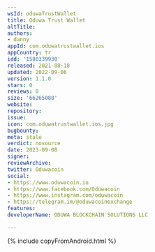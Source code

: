 ```yaml
---
wsId: oduwaTrustWallet
title: Oduwa Trust Wallet
altTitle: 
authors:
- danny
appId: com.oduwatrustwallet.ios
appCountry: tr
idd: '1580339930'
released: 2021-08-18
updated: 2022-09-06
version: 1.1.0
stars: 0
reviews: 0
size: '66265088'
website: 
repository: 
issue: 
icon: com.oduwatrustwallet.ios.jpg
bugbounty: 
meta: stale
verdict: nosource
date: 2023-09-08
signer: 
reviewArchive: 
twitter: Oduwacoin
social:
- https://www.oduwacoin.io
- https://www.facebook.com/Oduwacoin
- https://www.instagram.com/oduwacoin
- https://telegram.im/@oduwacoinexchange
features: 
developerName: ODUWA BLOCKCHAIN SOLUTIONS LLC

---
```


{% include copyFromAndroid.html %}
